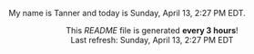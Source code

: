 My name is Tanner and today is Sunday, April 13, 2:27 PM EDT.

<p align="center">This <i>README</i> file is generated <b>every 3 hours</b>!</br>Last refresh: Sunday, April 13, 2:27 PM EDT<br /></p>
